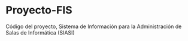 # Proyecto-FIS
Código del proyecto, Sistema de Información para la Administración de Salas de Informática (SIASI)
